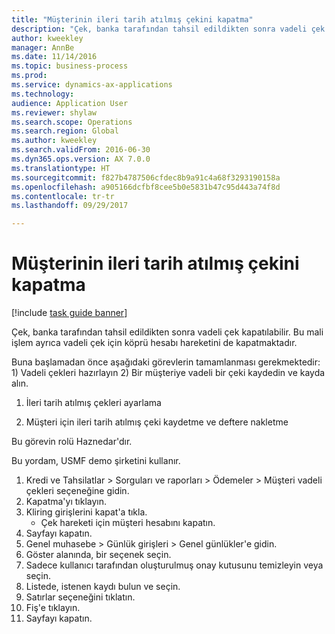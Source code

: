 ```yaml
--- 
title: "Müşterinin ileri tarih atılmış çekini kapatma"
description: "Çek, banka tarafından tahsil edildikten sonra vadeli çek kapatılabilir."
author: kweekley
manager: AnnBe
ms.date: 11/14/2016
ms.topic: business-process
ms.prod: 
ms.service: dynamics-ax-applications
ms.technology: 
audience: Application User
ms.reviewer: shylaw
ms.search.scope: Operations
ms.search.region: Global
ms.author: kweekley
ms.search.validFrom: 2016-06-30
ms.dyn365.ops.version: AX 7.0.0
ms.translationtype: HT
ms.sourcegitcommit: f827b4787506cfdec8b9a91c4a68f3293190158a
ms.openlocfilehash: a905166dcfbf8cee5b0e5831b47c95d443a74f8d
ms.contentlocale: tr-tr
ms.lasthandoff: 09/29/2017

---
```

# <a name="settle-a-postdated-check-from-a-customer"></a>Müşterinin ileri tarih atılmış çekini kapatma

[!include [task guide banner](../../includes/task-guide-banner.md)]

Çek, banka tarafından tahsil edildikten sonra vadeli çek kapatılabilir. Bu mali işlem ayrıca vadeli çek için köprü hesabı hareketini de kapatmaktadır. 

Buna başlamadan önce aşağıdaki görevlerin tamamlanması gerekmektedir: 1) Vadeli çekleri hazırlayın 2) Bir müşteriye vadeli bir çeki kaydedin ve kayda alın.

1) İleri tarih atılmış çekleri ayarlama

2) Müşteri için ileri tarih atılmış çeki kaydetme ve deftere nakletme 



Bu görevin rolü Haznedar'dır.



Bu yordam, USMF demo şirketini kullanır.

1. Kredi ve Tahsilatlar > Sorguları ve raporları > Ödemeler > Müşteri vadeli çekleri seçeneğine gidin.
2. Kapatma'yı tıklayın.
3. Kliring girişlerini kapat'a tıkla.
    * Çek hareketi için müşteri hesabını kapatın.  
4. Sayfayı kapatın.
5. Genel muhasebe > Günlük girişleri > Genel günlükler'e gidin.
6. Göster alanında, bir seçenek seçin.
7. Sadece kullanıcı tarafından oluşturulmuş onay kutusunu temizleyin veya seçin.
8. Listede, istenen kaydı bulun ve seçin.
9. Satırlar seçeneğini tıklatın.
10. Fiş'e tıklayın.
11. Sayfayı kapatın.


